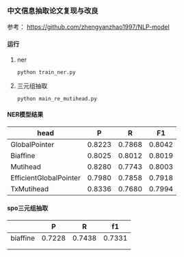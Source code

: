 ### 中文信息抽取论文复现与改良
参考：
https://github.com/zhengyanzhao1997/NLP-model

#### 运行
1. ner
   ```shell
   python train_ner.py
   ```
2. 三元组抽取
    ```shell
   python main_re_mutihead.py 
   ```
   

#### NER模型结果

| head                   | P      | R      | F1     |
| ---------------------- | ------ | ------ | ------ |
| GlobalPointer          | 0.8223 | 0.7868 | 0.8042 |
| Biaffine               | 0.8025 | 0.8012 | 0.8019 |
| Mutihead               | 0.8280 | 0.7743 | 0.8003 |
| EfficientGlobalPointer | 0.7980 | 0.7858 | 0.7918 |
| TxMutihead             | 0.8336 | 0.7680 | 0.7994 |

#### spo三元组抽取

|          | P      | R      | f1     |
| -------- | ------ | ------ | ------ |
| biaffine | 0.7228 | 0.7438 | 0.7331 |
|          |        |        |        |
|          |        |        |        |

